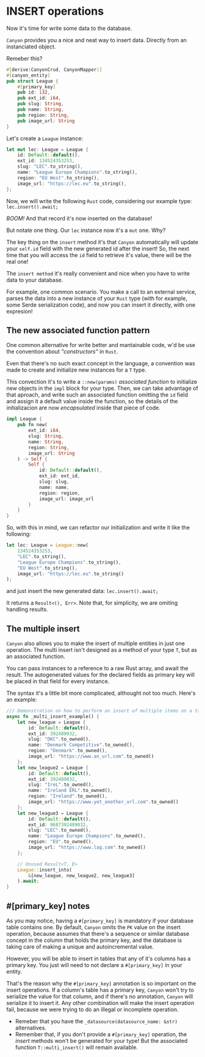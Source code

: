 # INSERT operations

Now it's time for write some data to the database.

`Canyon` provides you a nice and neat way to insert data. Directly from an instanciated object.

Remeber this?

```rust
#[derive(CanyonCrud, CanyonMapper)]
#[canyon_entity]
pub struct League {
    #[primary_key]
    pub id: i32,
    pub ext_id: i64,
    pub slug: String,
    pub name: String,
    pub region: String,
    pub image_url: String
}
```

Let's create a `League` instance:

```rust
let mut lec: League = League {
    id: Default::default(),
    ext_id: 134524353253,
    slug: "LEC".to_string(),
    name: "League Europe Champions".to_string(),
    region: "EU West".to_string(),
    image_url: "https://lec.eu".to_string(),
};
```

Now, we will write the following `Rust` code, considering our example type:
`lec.insert().await;`

*BOOM!* And that record it's now inserted on the database!

But notate one thing. Our `lec` instance now it's a `mut` one. Why?

The key thing on the `insert` method it's that `Canyon` automatically will update your `self.id` field with the new generated id after the insert! So, the next time that you will access the `id` field to retrieve it's value, there will be the real one!

The `insert method` it's really convenient and nice when you have to write data to your database.

For example, one common scenario. You make a call to an external service, parses the data into a new instance of your `Rust` type (with for example, some Serde serialization code), and now you can insert it directly, with one expresion!

## The new associated function pattern

One common alternative for write better and mantainable code, w'd be use the convention about *"constructors"* in `Rust`.

Even that there's no such exact concept in the language, a convention was made to create and initialize new instances for a `T` type.

This convection it's to write a `::new(params)` *associated function* to initialize new objects in the `impl` block for your type. Then, we can take advantage of that aproach, and write such an associated function omitting the `id` field and assign it a default value inside the function, so the details of the initializacion are now *encapsulated* inside that piece of code.

```rust
impl League {
    pub fn new(
        ext_id: i64,
        slug: String,
        name: String,
        region: String,
        image_url: String
    ) -> Self {
        Self {
            id: Default::default(),
            ext_id: ext_id,
            slug: slug,
            name: name,
            region: region,
            image_url: image_url
        }
    }
}
```

So, with this in mind, we can refactor our initialization and write it like the following:

```rust
let lec: League = League::new(
    134524353253,
    "LEC".to_string(),
    "League Europe Champions".to_string(),
    "EU West".to_string(),
    image_url: "https://lec.eu".to_string()
);
```

and just insert the new generated data:
`lec.insert().await;`

It returns a `Result<(), Err>`. Note that, for simplicity, we are omiting handling results.

## The multiple insert

`Canyon` also allows you to make the insert of multiple entities in just one operation.
The multi insert isn't designed as a method of your type `T`, but as an associated function.

You can pass instances to a reference to a raw Rust array, and await the result. The autogenerated values for the declared fields as primary key will be placed in that field for every instance.

The syntax it's a little bit more complicated, althought not too much. Here's an example:

```rust
/// Demonstration on how to perform an insert of multiple items on a table
async fn _multi_insert_example() {
    let new_league = League {
        id: Default::default(),
        ext_id: 392489032,
        slug: "DKC".to_owned(),
        name: "Denmark Competitive".to_owned(),
        region: "Denmark".to_owned(),
        image_url: "https://www.an_url.com".to_owned()
    };
    let new_league2 = League {
        id: Default::default(),
        ext_id: 392489032,
        slug: "IreL".to_owned(),
        name: "Ireland ERL".to_owned(),
        region: "Ireland".to_owned(),
        image_url: "https://www.yet_another_url.com".to_owned()
    };
    let new_league3 = League {
        id: Default::default(),
        ext_id: 9687392489032,
        slug: "LEC".to_owned(),
        name: "League Europe Champions".to_owned(),
        region: "EU".to_owned(),
        image_url: "https://www.lag.com".to_owned()
    };

    // Unused Result<T, E>
    League::insert_into(
        &[new_league, new_league2, new_league3]
    ).await;
}
```

## #[primary_key] notes

As you may notice, having a `#[primary_key]` is mandatory if your database table contains one.
By default, `Canyon` omits the `PK` value on the insert operation, because assumes that there's a sequence or similar database concept in the column that holds the primary key, and the database is taking care of making a unique and autoincremental value.

However, you will be able to insert in tables that any of it's columns has a primary key. You just will need to not declare a `#[primary_key]` in your entity.

That's the reason why the `#[primary_key]` annotation is so important on the insert operations. If a column's table has a primary key, `Canyon` won't try to serialize the value for that column, and if there's no annotation, `Canyon` will serialize it to insert it. Any other combination will make the insert operation fail, because we were trying to do an illegal or incomplete operation.

- Remeber that you have the `_datasource(datasource_name: &str)` alternatives.
- Remember that, if you don't provide a `#[primary_key]` operation, the *insert* methods won't be generated for your type! But the associated function `T::multi_insert()` will remain available.
